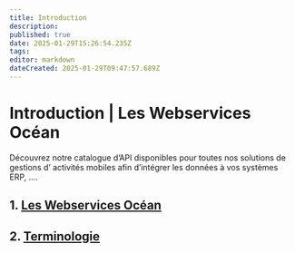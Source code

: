 ```yaml
---
title: Introduction
description: 
published: true
date: 2025-01-29T15:26:54.235Z
tags: 
editor: markdown
dateCreated: 2025-01-29T09:47:57.689Z
---
```


# Introduction | Les Webservices Océan

Découvrez notre catalogue d’API disponibles pour toutes nos solutions de gestions d’ activités mobiles afin d’intégrer les données à vos systèmes ERP, ….

## 1. [Les Webservices Océan](introduction/les-webservices-ocean.md)

## 2. [Terminologie](introduction/terminologie.md)

